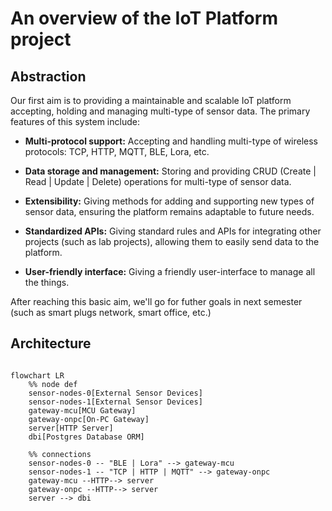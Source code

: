 # An overview of the IoT Platform project

## Abstraction

Our first aim is to providing a maintainable and scalable IoT platform accepting, holding and managing multi-type of sensor data. The primary features of this system include: 

- **Multi-protocol support:** Accepting and handling multi-type of wireless protocols: TCP, HTTP, MQTT, BLE, Lora, etc.

- **Data storage and management:** Storing and providing CRUD (Create | Read | Update | Delete) operations for multi-type of sensor data. 

- **Extensibility:** Giving methods for adding and supporting new types of sensor data, ensuring the platform remains adaptable to future needs.

- **Standardized APIs:** Giving standard rules and APIs for integrating other projects (such as lab projects), allowing them to easily send data to the platform.

- **User-friendly interface:** Giving a friendly user-interface to manage all the things.

After reaching this basic aim, we'll go for futher goals in next semester (such as smart plugs network, smart office, etc.) 

## Architecture

```mermaid

flowchart LR
    %% node def
    sensor-nodes-0[External Sensor Devices]
    sensor-nodes-1[External Sensor Devices]
    gateway-mcu[MCU Gateway]
    gateway-onpc[On-PC Gateway]
    server[HTTP Server]
    dbi[Postgres Database ORM]

    %% connections
    sensor-nodes-0 -- "BLE | Lora" --> gateway-mcu 
    sensor-nodes-1 -- "TCP | HTTP | MQTT" --> gateway-onpc
    gateway-mcu --HTTP--> server
    gateway-onpc --HTTP--> server
    server --> dbi
    



```